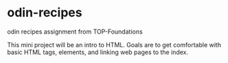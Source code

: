 # odin-recipes

odin recipes assignment from TOP-Foundations

This mini project will be an intro to HTML. Goals are to get comfortable with basic HTML tags, elements, and linking web pages to the index.
